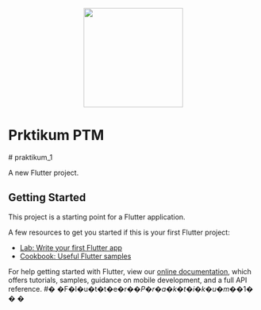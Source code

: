 <p align="center"><a href="https://github.com/Vald00s" target="_blank"><img src="https://avatars.githubusercontent.com/u/93493489?s=200&v=4" width="200"></a></p>

<p align="center"><h1>Prktikum PTM</h1></p>
# praktikum_1

A new Flutter project.

## Getting Started

This project is a starting point for a Flutter application.

A few resources to get you started if this is your first Flutter project:

- [Lab: Write your first Flutter app](https://flutter.dev/docs/get-started/codelab)
- [Cookbook: Useful Flutter samples](https://flutter.dev/docs/cookbook)

For help getting started with Flutter, view our
[online documentation](https://flutter.dev/docs), which offers tutorials,
samples, guidance on mobile development, and a full API reference.
#� �F�l�u�t�t�e�r�_�P�r�a�k�t�i�k�u�m�_�1�
�
�
